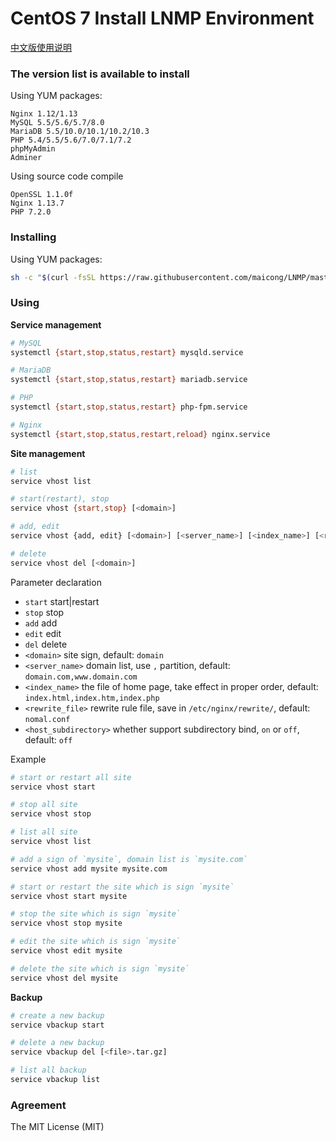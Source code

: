 ﻿CentOS 7 Install LNMP Environment
=======

[中文版使用说明](README.zh-CN.md)

### The version list is available to install

Using YUM packages:

```
Nginx 1.12/1.13
MySQL 5.5/5.6/5.7/8.0
MariaDB 5.5/10.0/10.1/10.2/10.3
PHP 5.4/5.5/5.6/7.0/7.1/7.2
phpMyAdmin
Adminer
```

Using source code compile

```
OpenSSL 1.1.0f
Nginx 1.13.7
PHP 7.2.0
```

### Installing

Using YUM packages:

```bash
sh -c "$(curl -fsSL https://raw.githubusercontent.com/maicong/LNMP/master/source.sh"
```

### Using

**Service management**

```bash
# MySQL
systemctl {start,stop,status,restart} mysqld.service

# MariaDB
systemctl {start,stop,status,restart} mariadb.service

# PHP
systemctl {start,stop,status,restart} php-fpm.service

# Nginx
systemctl {start,stop,status,restart,reload} nginx.service
```

**Site management**

```bash
# list
service vhost list

# start(restart), stop
service vhost {start,stop} [<domain>]

# add, edit
service vhost {add, edit} [<domain>] [<server_name>] [<index_name>] [<rewrite_file>] [<host_subdirectory>]

# delete
service vhost del [<domain>]
```

Parameter declaration

- `start` start|restart
- `stop` stop
- `add` add
- `edit` edit
- `del` delete
- `<domain>` site sign, default: `domain`
- `<server_name>` domain list, use `,` partition, default: `domain.com,www.domain.com`
- `<index_name>` the file of home page, take effect in proper order, default: `index.html,index.htm,index.php`
- `<rewrite_file>` rewrite rule file, save in `/etc/nginx/rewrite/`, default: `nomal.conf`
- `<host_subdirectory>` whether support subdirectory bind, `on` or `off`, default: `off`

Example

```bash
# start or restart all site
service vhost start

# stop all site
service vhost stop

# list all site
service vhost list

# add a sign of `mysite`, domain list is `mysite.com`
service vhost add mysite mysite.com

# start or restart the site which is sign `mysite`
service vhost start mysite

# stop the site which is sign `mysite`
service vhost stop mysite

# edit the site which is sign `mysite`
service vhost edit mysite

# delete the site which is sign `mysite`
service vhost del mysite
```

**Backup**

```bash
# create a new backup
service vbackup start

# delete a new backup
service vbackup del [<file>.tar.gz]

# list all backup
service vbackup list
```

### Agreement

The MIT License (MIT)
